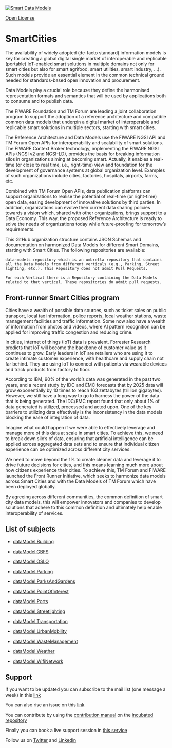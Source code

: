 [![Smart Data Models](https://smartdatamodels.org/wp-content/uploads/2022/01/SmartDataModels_logo.png "Logo")](https://smartdatamodels.org)
[Open License](https://github.com/smart-data-models//SmartCities/blob/master//LICENSE.md)
# SmartCities

The availability of widely adopted (de-facto standard) information models is key for creating a global digital single market of interoperable and replicable (portable) IoT-enabled smart solutions in multiple domains not only for smart cities but also for smart agrifood, smart utilities, smart industry, …). Such models provide an essential element in the common technical ground needed for standards-based open innovation and procurement.

Data Models play a crucial role because they define the harmonised representation formats and semantics that will be used by applications both to consume and to publish data.

The FIWARE Foundation and TM Forum are leading a joint collaboration program to support the adoption of a reference architecture and compatible common data models that underpin a digital market of interoperable and replicable smart solutions in multiple sectors, starting with smart cities.

The Reference Architecture and Data Models use the FIWARE NGSI API and TM Forum Open APIs for interoperability and scalability of smart solutions. The FIWARE Context Broker technology, implementing the FIWARE NGSI APIs (NGSI v2 and NGSI-LD), provides the basis for breaking information silos in organizations aiming at becoming smart. Actually, it enables a real-time (or close to real time, i.e., right-time) view and foundation for the development of governance systems at global organization level. Examples of such organizations include cities, factories, hospitals, airports, farms, etc.

Combined with TM Forum Open APIs, data publication platforms can support organizations to realise the potential of real-time (or right-time) open data, easing development of innovative solutions by third parties. In addition, organizations can evolve their current data sharing policies towards a vision which, shared with other organizations, brings support to a Data Economy. This way, the proposed Reference Architecture is ready to solve the needs of organizations today while future-proofing for tomorrow’s requirements.

This GitHub organization structure contains JSON Schemas and documentation on harmonized Data Models for different Smart Domains, starting with Smart Cities. The following repositories are available:

    data-models repository which is an umbrella repository that contains all the Data Models from different verticals (e.g., Parking, Street lighting, etc.). This Repository does not admit Pull Requests.

    For each Vertical there is a Repository containing the Data Models related to that vertical. These repositories do admit pull requests.

## Front-runner Smart Cities program

Cities have a wealth of possible data sources, such as ticket sales on public transport, local tax information, police reports, local weather stations, waste management facilities and traffic information. Some now also have a wealth of information from photos and videos, where AI pattern recognition can be applied for improving traffic congestion and reducing crime.

In cities, internet of things (IoT) data is prevalent. Forrester Research predicts that IoT will become the backbone of customer value as it continues to grow. Early leaders in IoT are retailers who are using it to create intimate customer experience, with healthcare and supply chain not far behind. They are using IoT to connect with patients via wearable devices and track products from factory to floor.

According to IBM, 90% of the world’s data was generated in the past two years, and a recent study by IDC and EMC forecasts that by 2025 data will grow exponentially by 10 times to reach 163 zettabytes (trillion gigabytes). However, we still have a long way to go to harness the power of the data that is being generated. The IDC/EMC report found that only about 1% of data generated is utilized, processed and acted upon. One of the key barriers to utilizing data effectively is the inconsistency in the data models blocking the ease of integration of data.

Imagine what could happen if we were able to effectively leverage and manage more of this data at scale in smart cities. To achieve this, we need to break down silo’s of data, ensuring that artificial intelligence can be applied across aggregated data sets and to ensure that individual citizen experience can be optimized across different city services.

We need to move beyond the 1% to create cleaner data and leverage it to drive future decisions for cities, and this means learning much more about how citizens experience their cities. To achieve this, TM Forum and FIWARE launched the Front Runner Initiative, which seeks to harmonize data models across Smart Cities and with the Data Models of TM Forum which have been deployed globally.

By agreeing across different communities, the common definition of smart city data models, this will empower innovators and companies to develop solutions that adhere to this common definition and ultimately help enable interoperability of services.

## List of subjects

* [dataModel.Building](https://github.com/smart-data-models/dataModel.Building)
* [dataModel.GBFS](https://github.com/smart-data-models/dataModel.GBFS)
* [dataModel.OSLO](https://github.com/smart-data-models/dataModel.OSLO)
* [dataModel.Parking](https://github.com/smart-data-models/dataModel.Parking)
* [dataModel.ParksAndGardens](https://github.com/smart-data-models/dataModel.ParksAndGardens)
* [dataModel.PointOfInterest](https://github.com/smart-data-models/dataModel.PointOfInterest)
* [dataModel.Ports](https://github.com/smart-data-models/dataModel.Ports)
* [dataModel.Streetlighting](https://github.com/smart-data-models/dataModel.Streetlighting)
* [dataModel.Transportation](https://github.com/smart-data-models/dataModel.Transportation)
* [dataModel.UrbanMobility](https://github.com/smart-data-models/dataModel.UrbanMobility)
* [dataModel.WasteManagement](https://github.com/smart-data-models/dataModel.WasteManagement)
* [dataModel.Weather](https://github.com/smart-data-models/dataModel.Weather)
* [dataModel.WifiNetwork](https://github.com/smart-data-models/dataModel.WifiNetwork)
## Support
If you want to be updated you can subscribe to the mail list (one message a week) in this [link](https://smartdatamodels.org/index.php/subscriptions-page/)
You can also rise an issue on this [link](https://smartdatamodels.org/index.php/submit-an-issue-2/)
You can contribute by using the [contribution manual](https://bit.ly/contribution_manual) on the [incubated repository](https://github.com/smart-data-models/incubated/tree/master)
Finally you can book a live support session in [this service](https://calendly.com/smartdatamodels)
Follow us on [Twitter](https://twitter.com/smartdatamodels) and [Linkedin](https://www.linkedin.com/company/72642317/)
